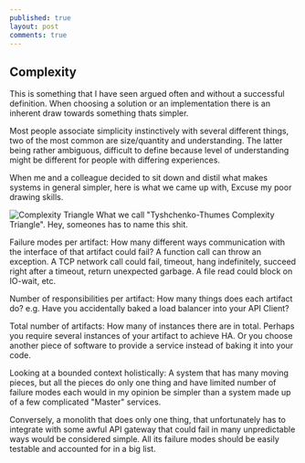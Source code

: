 ```yaml
---
published: true
layout: post
comments: true
---
```



## Complexity

This is something that I have seen argued often and without a successful definition. When choosing a solution or an implementation there is an inherent draw towards something thats simpler.


Most people associate simplicity instinctively with several different things, two of the most common are size/quantity and understanding. The latter being rather ambiguous, difficult to define because level of understanding might be different for people with differing experiences.


When me and a colleague decided to sit down and distil what makes systems in general simpler, here is what we came up with, Excuse my poor drawing skills.


![Complexity Triangle](https://www.lucidchart.com/publicSegments/view/b3dc33b9-1b1f-4f4a-998c-ff02f00fffac/image.png)
What we call "Tyshchenko-Thumes Complexity Triangle". Hey, someones has to name this shit.


Failure modes per artifact: How many different ways communication with the interface of that artifact could fail? A function call can throw an exception. A TCP network call could fail, timeout, hang indefinitely, succeed right after a timeout, return unexpected garbage. A file read could block on IO-wait, etc.


Number of responsibilities per artifact: How many things does each artifact do? e.g. Have you accidentally baked a load balancer into your API Client?


Total number of artifacts: How many of instances there are in total. Perhaps you require several instances of your artifact to achieve HA. Or you choose another piece of software to provide a service instead of baking it into your code.


Looking at a bounded context holistically: A system that has many moving pieces, but all the pieces do only one thing and have limited number of failure modes each would in my opinion be simpler than a system made up of a few complicated "Master" services.


Conversely, a monolith that does only one thing, that unfortunately has to integrate with some awful API gateway that could fail in many unpredictable ways would be considered simple. All its failure modes should be easily testable and accounted for in a big list.

